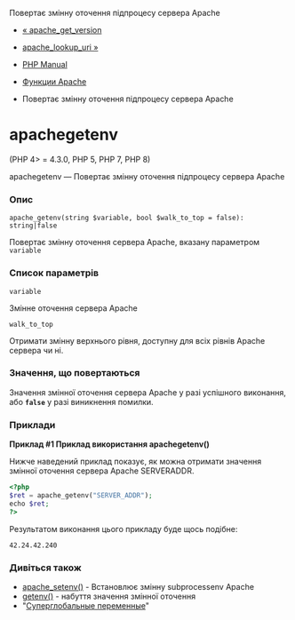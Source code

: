 Повертає змінну оточення підпроцесу сервера Apache

-   [« apache\_get\_version](function.apache-get-version.html)
    
-   [apache\_lookup\_uri »](function.apache-lookup-uri.html)
    
-   [PHP Manual](index.html)
    
-   [Функции Apache](ref.apache.html)
    
-   Повертає змінну оточення підпроцесу сервера Apache
    

# apachegetenv

(PHP 4> = 4.3.0, PHP 5, PHP 7, PHP 8)

apachegetenv — Повертає змінну оточення підпроцесу сервера Apache

### Опис

```methodsynopsis
apache_getenv(string $variable, bool $walk_to_top = false): string|false
```

Повертає змінну оточення сервера Apache, вказану параметром `variable`

### Список параметрів

`variable`

Змінне оточення сервера Apache

`walk_to_top`

Отримати змінну верхнього рівня, доступну для всіх рівнів Apache сервера чи ні.

### Значення, що повертаються

Значення змінної оточення сервера Apache у разі успішного виконання, або **`false`** у разі виникнення помилки.

### Приклади

**Приклад #1 Приклад використання **apachegetenv()****

Нижче наведений приклад показує, як можна отримати значення змінної оточення сервера Apache SERVERADDR.

```php
<?php
$ret = apache_getenv("SERVER_ADDR");
echo $ret;
?>
```

Результатом виконання цього прикладу буде щось подібне:

```
42.24.42.240
```

### Дивіться також

-   [apache\_setenv()](function.apache-setenv.html) - Встановлює змінну subprocessenv Apache
-   [getenv()](function.getenv.html) - набуття значення змінної оточення
-   "[Суперглобальные переменные](language.variables.superglobals.html)"
